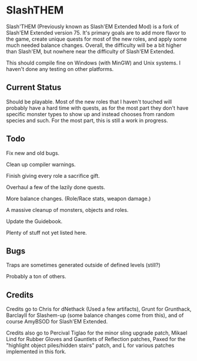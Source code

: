 SlashTHEM
=====================

Slash'THEM (Previously known as Slash'EM Extended Mod) is a fork of Slash'EM Extended version 75.  It's primary goals are to add more flavor to the game, create unique quests for most of the new roles, and apply some much needed balance changes.  Overall, the difficulty will be a bit higher than Slash'EM, but nowhere near the difficulty of Slash'EM Extended.

This should compile fine on Windows (with MinGW) and Unix systems.  I haven't done any testing on other platforms.

Current Status
--------------

Should be playable.  Most of the new roles that I haven't touched will probably have a hard time with quests, as for the most part they don't have specific monster types to show up and instead chooses from random species and such.  For the most part, this is still a work in progress.

Todo
----

Fix new and old bugs.

Clean up compiler warnings.

Finish giving every role a sacrifice gift.

Overhaul a few of the lazily done quests.

More balance changes. (Role/Race stats, weapon damage.)

A massive cleanup of monsters, objects and roles.

Update the Guidebook.

Plenty of stuff not yet listed here.

Bugs
----
Traps are sometimes generated outside of defined levels (still?)

Probably a ton of others.

Credits
-------
Credits go to Chris for dNethack (Used a few artifacts), Grunt for Grunthack, BarclayII for Slashem-up (some balance changes come from this), and of course AmyBSOD for Slash'EM Extended.  

Credits also go to Percival Tiglao for the minor sling upgrade patch, Mikael Lind for Rubber Gloves and Gauntlets of Reflection patches, Paxed for the "highlight object piles/hidden stairs" patch, and L for various patches implemented in this fork.
